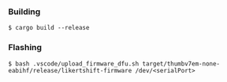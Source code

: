 ### Building

```console
$ cargo build --release
```

### Flashing

```console
$ bash .vscode/upload_firmware_dfu.sh target/thumbv7em-none-eabihf/release/likertshift-firmware /dev/<serialPort>
```
